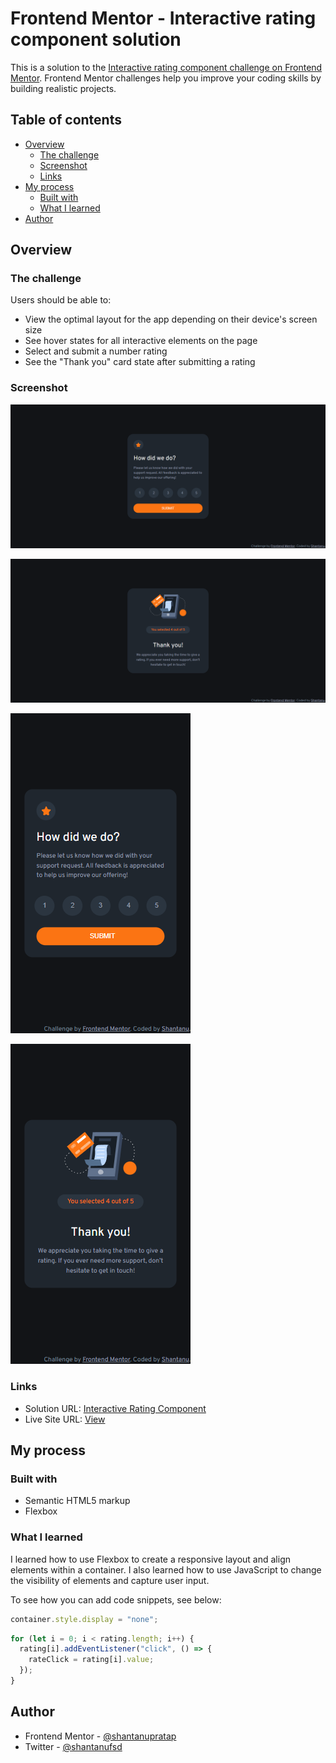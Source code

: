 # Frontend Mentor - Interactive rating component solution

This is a solution to the [Interactive rating component challenge on Frontend Mentor](https://www.frontendmentor.io/challenges/interactive-rating-component-koxpeBUmI). Frontend Mentor challenges help you improve your coding skills by building realistic projects. 

## Table of contents

- [Overview](#overview)
  - [The challenge](#the-challenge)
  - [Screenshot](#screenshot)
  - [Links](#links)
- [My process](#my-process)
  - [Built with](#built-with)
  - [What I learned](#what-i-learned)
- [Author](#author)

## Overview

### The challenge

Users should be able to:

- View the optimal layout for the app depending on their device's screen size
- See hover states for all interactive elements on the page
- Select and submit a number rating
- See the "Thank you" card state after submitting a rating

### Screenshot

![screenshot of interactive rating component desktop -before ](./screenshots/screenshot-interactive-rating-component-before-desktop.png)

![screenshot of interactive rating component desktop -after](./screenshots/screenshot-interactive-rating-component-after-desktop.png)

![screenshot of interactive rating component mobile -before](./screenshots/screenshot-interactive-rating-component-before-mobile.png)

![screenshot of interactive rating component mobile -after](./screenshots/screenshot-interactive-rating-component-after-mobile.png)

### Links

- Solution URL: [Interactive Rating Component](https://github.com/shantanufsd/frontend-mentor-challenges/tree/main/interactive-rating-component)
- Live Site URL: [View](https://shantanufsd.github.io/frontend-mentor-challenges/interactive-rating-component)

## My process

### Built with

- Semantic HTML5 markup
- Flexbox

### What I learned

I learned how to use Flexbox to create a responsive layout and align elements within a container. I also learned how to use JavaScript to change the visibility of elements and capture user input.

To see how you can add code snippets, see below:

```js
container.style.display = "none";
```

```js
for (let i = 0; i < rating.length; i++) {
  rating[i].addEventListener("click", () => {
    rateClick = rating[i].value;
  });
}
```

## Author

- Frontend Mentor - [@shantanupratap](https://www.frontendmentor.io/profile/shantanupratap)
- Twitter - [@shantanufsd](https://www.twitter.com/shantanufsd)


